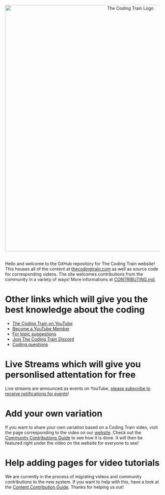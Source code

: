 <p align="center">
  <img width="800" alt="The Coding Train Logo" src="https://github.com/CodingTrain/website/blob/master/.github/logo.png?raw=true">
</p>
</br>
Hello and welcome to the GitHub repository for The Coding Train website! This houses all of the content at <a href="https://thecodingtrain.com/">thecodingtrain.com</a> as well as source code for corresponding videos. The site welcomes contributions from the community in a variety of ways! More informations at <a href="docs/CONTRIBUTING.md">CONTRIBUTING.md</a>.

# Other links which will give you the best knowledge about the coding

- [The Coding Train on YouTube](https://www.youtube.com/thecodingtrain/)
- [Become a YouTube Member](https://youtube.com/thecodingtrain/join)
- [For topic suggestions](https://github.com/CodingTrain/Rainbow-Topics/)
- [Join The Coding Train Discord](https://discord.gg/hPuGy2g)
- [Coding questions](https://discourse.processing.org)

# Live Streams which will give you personlised attentation for free

Live streams are announced as events on YouTube, [please subscribe to receive notifications for events](https://www.youtube.com/channel/UCvjgXvBlbQiydffZU7m1_aw/subscribe)!

# Add your own variation

If you want to share your own variation based on a Coding Train video, visit the page corresponding to the video on our [website](http://thecodingtrain.com). Check out the [Community Contributions Guide](https://thecodingtrain.com/Guides/community-contribution-guide.html) to see how it is done. It will then be featured right under the video on the website for everyone to see!

# Help adding pages for video tutorials

We are currently in the process of migrating videos and community contributions to the new system. If you want to help with this, have a look at the [Content Contribution Guide](https://thecodingtrain.com/Guides/content-contribution-guide.html). Thanks for helping us out!
